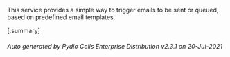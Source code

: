 






This service provides a simple way to trigger emails to be sent or queued, based on predefined email templates.

[:summary]

###### Auto generated by Pydio Cells Enterprise Distribution v2.3.1 on 20-Jul-2021
